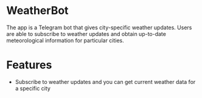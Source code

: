 # WeatherBot
The app is a Telegram bot that gives city-specific weather updates. Users are able to subscribe to weather updates and obtain up-to-date meteorological information for particular cities.
# Features
- Subscribe to weather updates and you can get current weather data for a specific city
